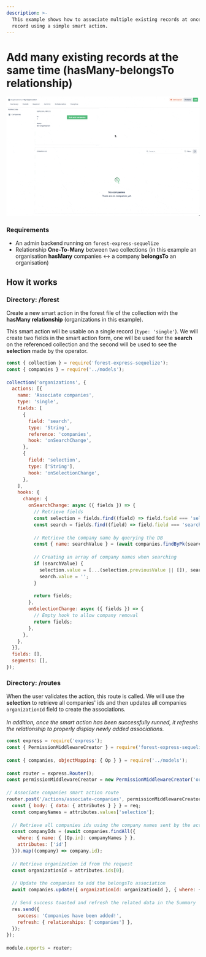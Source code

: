```yaml
---
description: >-
  This example shows how to associate multiple existing records at once to a
  record using a simple smart action.
---
```


# Add many existing records at the same time (hasMany-belongsTo relationship)

![](<../../../.gitbook/assets/Bulk add records.gif>)

### Requirements

* An admin backend running on `forest-express-sequelize`
* Relationship **One-To-Many** between two collections (in this example an organisation **hasMany** companies <-> a company **belongsTo** an organisation)

## How it works

### Directory: **/forest**

Create a new smart action in the forest file of the collection with the **hasMany relationship** (organizations in this example).

This smart action will be usable on a single record (`type: 'single'`). We will create two fields in the smart action form, one will be used for the **search** on the referenced collection and the second will be used to see the **selection** made by the operator.

```javascript
const { collection } = require('forest-express-sequelize');
const { companies } = require('../models');

collection('organizations', {
  actions: [{
    name: 'Associate companies',
    type: 'single',
    fields: [
      {
        field: 'search',
        type: 'String',
        reference: 'companies',
        hook: 'onSearchChange',
      },
      {
        field: 'selection',
        type: ['String'],
        hook: 'onSelectionChange',
      },
    ],
    hooks: {
      change: {
        onSearchChange: async ({ fields }) => {
          // Retrieve fields
          const selection = fields.find((field) => field.field === 'selection');
          const search = fields.find((field) => field.field === 'search');

          // Retrieve the company name by querying the DB
          const { name: searchValue } = (await companies.findByPk(search.value)) || {};

          // Creating an array of company names when searching
          if (searchValue) {
            selection.value = [...(selection.previousValue || []), searchValue]; // ...() spread the array
            search.value = '';
          }

          return fields;
        },
        onSelectionChange: async ({ fields }) => {
          // Empty hook to allow company removal
          return fields;
        },
      },
    },
  }],
  fields: [],
  segments: [],
});
```

### **Directory: /routes**

When the user validates the action, this route is called. We will use the **selection** to retrieve all companies' ids and then updates all companies `organizationId` field to create the associations.\
\
_In addition, once the smart action has been successfully runned, it refreshs the relationship to properly display newly added associations._

```javascript
const express = require('express');
const { PermissionMiddlewareCreator } = require('forest-express-sequelize');

const { companies, objectMapping: { Op } } = require('../models');

const router = express.Router();
const permissionMiddlewareCreator = new PermissionMiddlewareCreator('organizations');

// Associate companies smart action route
router.post('/actions/associate-companies', permissionMiddlewareCreator.smartAction(), async (req, res) => {
  const { body: { data: { attributes } } } = req;
  const companyNames = attributes.values['selection'];

  // Retrieve all companies ids using the company names sent by the action form
  const companyIds = (await companies.findAll({
    where: { name: { [Op.in]: companyNames } },
    attributes: ['id']
  })).map((company) => company.id);

  // Retrieve organization id from the request
  const organizationId = attributes.ids[0];

  // Update the companies to add the belongsTo association
  await companies.update({ organizationId: organizationId }, { where: { id: companyIds }});

  // Send success toasted and refresh the related data in the Summary
  res.send({
    success: 'Companies have been added!',
    refresh: { relationships: ['companies'] },
  });
});

module.exports = router;
```
